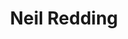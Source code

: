 ---
layout      : member
bodyid      : "members"
bodyclass   : "content"

title       : "Neil Redding"
photo       : "neil.jpg"
description : "Strategist, Technologist"
quote       : 

interviewed :
---